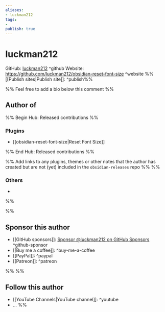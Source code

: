 ```yaml
---
aliases:
- luckman212
tags: 
- 
publish: true
---
```


# luckman212

GitHub: [luckman212](https://github.com/luckman212/) ^github
Website: <https://github.com/luckman212/obsidian-reset-font-size> ^website
%%[[Publish sites|Publish site]]: ^publish%%

%% Feel free to add a bio below this comment %%


## Author of

%% Begin Hub: Released contributions %%
### Plugins
- [[obsidian-reset-font-size|Reset Font Size]]

%% End Hub: Released contributions %%

%% Add links to any plugins, themes or other notes that the author has created but are not (yet) included in the `obsidian-releases` repo %%
%%
### Others 

- 
%%

%%
## Sponsor this author

- [[GitHub sponsors]]: [Sponsor @luckman212 on GitHub Sponsors](https://github.com/sponsors/luckman212) ^github-sponsor
- [[Buy me a coffee]]: ^buy-me-a-coffee
- [[PayPal]]: ^paypal
- [[Patreon]]: ^patreon

%%
%%
## Follow this author

- [[YouTube Channels|YouTube channel]]: ^youtube
- ...
%%